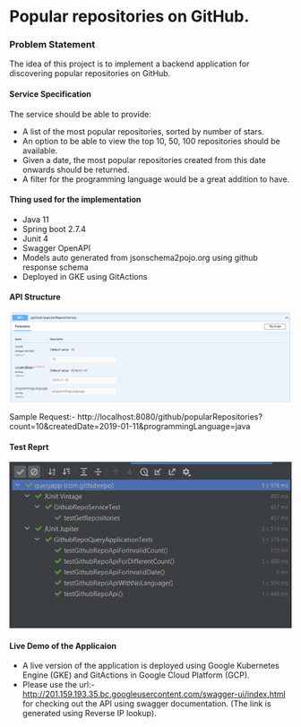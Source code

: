 # Popular repositories on GitHub.


### Problem Statement
The idea of this project is to implement a backend application for discovering popular
repositories on GitHub.
#### Service Specification
The service should be able to provide:
- A list of the most popular repositories, sorted by number of stars.
- An option to be able to view the top 10, 50, 100 repositories should be available.
- Given a date, the most popular repositories created from this date onwards should be
returned.
- A filter for the programming language would be a great addition to have.

#### Thing used for the implementation
- Java 11
- Spring boot 2.7.4
- Junit 4
- Swagger OpenAPI
- Models auto generated from jsonschema2pojo.org using github response schema
- Deployed in GKE using GitActions

#### API Structure
![API Structure](https://github.com/joyaljoy777/GitHubRepoList/blob/develop/GitRepositoryApi.PNG)


Sample Request:- http://localhost:8080/github/popularRepositories?count=10&createdDate=2019-01-11&programmingLanguage=java

#### Test Reprt
![Test Rerport](https://github.com/joyaljoy777/GitHubRepoList/blob/develop/Test_Report.PNG)

#### Live Demo of the Applicaion
- A live version of the application is deployed using Google Kubernetes Engine (GKE) and GitActions in Google Cloud Platform (GCP).
- Please use the url:- http://201.159.193.35.bc.googleusercontent.com/swagger-ui/index.html for checking out the API using swagger documentation. (The link is generated using Reverse IP lookup).

